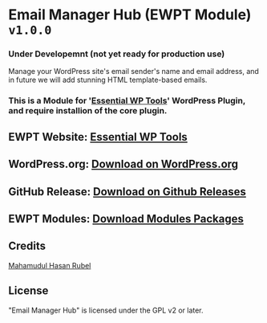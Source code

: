 # Email Manager Hub (EWPT Module) `v1.0.0`

### Under Developemnt (not yet ready for production use)

Manage your WordPress site's email sender's name and email address, and in future we will add stunning HTML template-based emails.

### This is a Module for '[Essential WP Tools](https://wordpress.org/plugins/essential-wp-tools/)' WordPress Plugin, and require installion of the core plugin.

## EWPT Website: **[Essential WP Tools](https://ewpt.ractstudio.com/)**
## WordPress.org: [Download on WordPress.org](https://wordpress.org/plugins/essential-wp-tools/)
## GitHub Release: [Download on Github Releases](https://github.com/RactStudio/essential-wp-tools/releases)
## EWPT Modules: [Download Modules Packages](https://github.com/RactStudio/ewpt-modules/)


## Credits

[Mahamudul Hasan Rubel](https://mhr.ractstudio.com/)


## License

"Email Manager Hub" is licensed under the GPL v2 or later.
